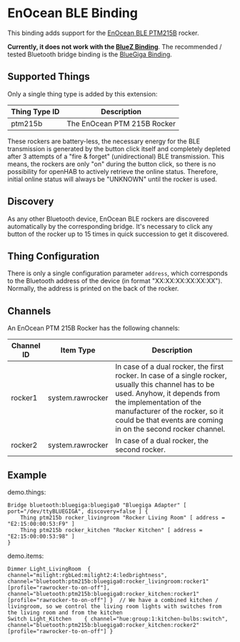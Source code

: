 # EnOcean BLE Binding

This binding adds support for the
[EnOcean BLE PTM215B](https://www.enocean.com/de/produkte/enocean_module_24ghz_ble/ptm-215b/) rocker.

**Currently, it does not work with the
[BlueZ Binding](https://www.openhab.org/addons/bindings/bluetooth.bluez)**.
The recommended / tested Bluetooth bridge binding is the
[BlueGiga Binding](https://www.openhab.org/addons/bindings/bluetooth.bluegiga).

## Supported Things

Only a single thing type is added by this extension:

| Thing Type ID   | Description               |
| --------------- | ------------------------- |
| ptm215b | The EnOcean PTM 215B Rocker |


These rockers are battery-less, the necessary energy for the BLE transmission is generated by the button click itself
and completely depleted after 3 attempts of a "fire & forget" (unidirectional) BLE transmission.
This means, the rockers are only "on" during the button click, so there is no possibility for openHAB to actively
retrieve the online status. Therefore, initial online status will always be "UNKNOWN" until the rocker is used.

## Discovery

As any other Bluetooth device, EnOcean BLE rockers are discovered automatically by the corresponding bridge. It's
necessary to click any button of the rocker up to 15 times in quick succession to get it discovered.

## Thing Configuration

There is only a single configuration parameter `address`, which corresponds to the Bluetooth address of the device
(in format "XX:XX:XX:XX:XX:XX"). Normally, the address is printed on the back of the rocker.

## Channels

An EnOcean PTM 215B Rocker has the following channels:

| Channel ID                | Item Type                | Description                    |
| ------------------------- | ------------------------ | ------------------------------ |
| rocker1                   | system.rawrocker         | In case of a dual rocker, the first rocker. In case of a single rocker, usually this channel has to be used. Anyhow, it depends from the implementation of the manufacturer of the rocker, so it could be that events are coming in on the second rocker channel. |
| rocker2                   | system.rawrocker         | In case of a dual rocker, the second rocker. |

## Example

demo.things:

```
Bridge bluetooth:bluegiga:bluegiga0 "Bluegiga Adapter" [ port="/dev/ttyBLUEGIGA", discovery=false ] {
    Thing ptm215b rocker_livingroom "Rocker Living Room" [ address = "E2:15:00:00:53:F9" ]
    Thing ptm215b rocker_kitchen "Rocker Kitchen" [ address = "E2:15:00:00:53:98" ]
}
```

demo.items:

```
Dimmer Light_LivingRoom  { channel="milight:rgbLed:milight2:4:ledbrightness", channel="bluetooth:ptm215b:bluegiga0:rocker_livingroom:rocker1" [profile="rawrocker-to-on-off"], channel="bluetooth:ptm215b:bluegiga0:rocker_kitchen:rocker1" [profile="rawrocker-to-on-off"] }  // We have a combined kitchen / livingroom, so we control the living room lights with switches from the living room and from the kitchen
Switch Light_Kitchen    { channel="hue:group:1:kitchen-bulbs:switch", channel="bluetooth:ptm215b:bluegiga0:rocker_kitchen:rocker2" [profile="rawrocker-to-on-off"] } 
```
